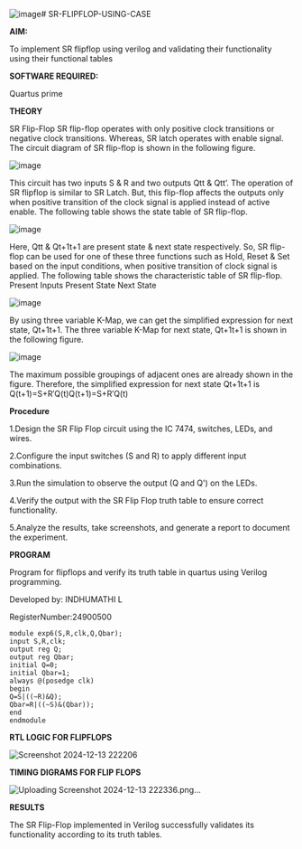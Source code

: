 ![image](https://github.com/user-attachments/assets/25ef775d-9f3a-42de-9425-106aeb97754e)# SR-FLIPFLOP-USING-CASE

**AIM:**

To implement  SR flipflop using verilog and validating their functionality using their functional tables

**SOFTWARE REQUIRED:**

Quartus prime

**THEORY**

SR Flip-Flop SR flip-flop operates with only positive clock transitions or negative clock transitions. Whereas, SR latch operates with enable signal. The circuit diagram of SR flip-flop is shown in the following figure.

![image](https://github.com/naavaneetha/SR-FLIPFLOP-USING-CASE/assets/154305477/0f710028-ad52-4d3e-9276-8714cf023a25)

 
This circuit has two inputs S & R and two outputs Qtt & Qtt’. The operation of SR flipflop is similar to SR Latch. But, this flip-flop affects the outputs only when positive transition of the clock signal is applied instead of active enable. The following table shows the state table of SR flip-flop.

![image](https://github.com/naavaneetha/SR-FLIPFLOP-USING-CASE/assets/154305477/dabfc4f4-87e3-4cbc-9472-f89ee1b5ed30)

 
Here, Qtt & Qt+1t+1 are present state & next state respectively. So, SR flip-flop can be used for one of these three functions such as Hold, Reset & Set based on the input conditions, when positive transition of clock signal is applied. The following table shows the characteristic table of SR flip-flop. Present Inputs Present State Next State

![image](https://github.com/naavaneetha/SR-FLIPFLOP-USING-CASE/assets/154305477/dd90d16c-aec5-4290-a586-e2346b1e9eb5)

 
By using three variable K-Map, we can get the simplified expression for next state, Qt+1t+1. The three variable K-Map for next state, Qt+1t+1 is shown in the following figure.

![image](https://github.com/naavaneetha/SR-FLIPFLOP-USING-CASE/assets/154305477/473efad6-d70b-4ca7-aeb7-898bbfca319f)

 
The maximum possible groupings of adjacent ones are already shown in the figure. Therefore, the simplified expression for next state Qt+1t+1 is Q(t+1)=S+R′Q(t)Q(t+1)=S+R′Q(t)

**Procedure**

1.Design the SR Flip Flop circuit using the IC 7474, switches, LEDs, and wires.

2.Configure the input switches (S and R) to apply different input combinations.

3.Run the simulation to observe the output (Q and Q') on the LEDs.

4.Verify the output with the SR Flip Flop truth table to ensure correct functionality.

5.Analyze the results, take screenshots, and generate a report to document the experiment.

**PROGRAM**

Program for flipflops and verify its truth table in quartus using Verilog programming.

Developed by: INDHUMATHI L

RegisterNumber:24900500

```
module exp6(S,R,clk,Q,Qbar);
input S,R,clk;
output reg Q;
output reg Qbar;
initial Q=0;
initial Qbar=1;
always @(posedge clk)
begin 
Q=S|((~R)&Q);
Qbar=R|((~S)&(Qbar));
end 
endmodule
```



**RTL LOGIC FOR FLIPFLOPS**

![Screenshot 2024-12-13 222206](https://github.com/user-attachments/assets/6280b72b-81ac-4203-bd57-5642e7f152ee)


**TIMING DIGRAMS FOR FLIP FLOPS**

![Uploading Screenshot 2024-12-13 222336.png…]()


**RESULTS**

The SR Flip-Flop implemented in Verilog successfully validates its functionality according to its truth tables.
